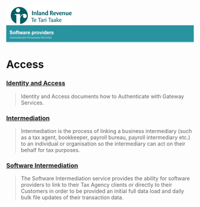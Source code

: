![IRD logo](Images/IRlogo.gif)
![Software Dev](Images/SoftwareDev.png)

# Access

###  [Identity and Access](./Identity%20and%20Access/)
> Identity and Access documents how to Authenticate with Gateway Services.

### [Intermediation](./Service%20-%20Intermediation/)
> Intermediation is the process of linking a business intermediary (such as a tax agent, 
bookkeeper, payroll bureau, payroll intermediary etc.) to an individual or organisation 
so the intermediary can act on their behalf for tax purposes. 

### [Software Intermediation](./Service%20-%20Software%20Intermediation/)
> The Software Intermediation service provides the ability for software providers to link to their Tax Agency clients 
or directly to their Customers in order to be provided an initial full data load and daily bulk file updates of their transaction data.

